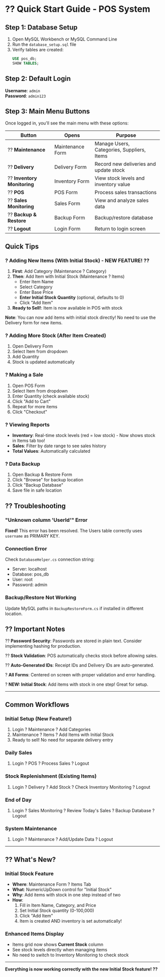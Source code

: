 # ?? Quick Start Guide - POS System

## Step 1: Database Setup

1. Open MySQL Workbench or MySQL Command Line
2. Run the `database_setup.sql` file
3. Verify tables are created:
   ```sql
   USE pos_db;
   SHOW TABLES;
   ```

## Step 2: Default Login

**Username**: `admin`  
**Password**: `admin123`

## Step 3: Main Menu Buttons

Once logged in, you'll see the main menu with these options:

| Button | Opens | Purpose |
|--------|-------|---------|
| ?? **Maintenance** | Maintenance Form | Manage Users, Categories, Suppliers, Items |
| ?? **Delivery** | Delivery Form | Record new deliveries and update stock |
| ?? **Inventory Monitoring** | Inventory Form | View stock levels and inventory value |
| ?? **POS** | POS Form | Process sales transactions |
| ?? **Sales Monitoring** | Sales Form | View and analyze sales data |
| ?? **Backup & Restore** | Backup Form | Backup/restore database |
| ?? **Logout** | Login Form | Return to login screen |

## Quick Tips

### ? Adding New Items (With Initial Stock) - NEW FEATURE! ??
1. **First**: Add Category (Maintenance ? Category)
2. **Then**: Add Item with Initial Stock (Maintenance ? Items)
   - Enter Item Name
   - Select Category
   - Enter Base Price
   - **Enter Initial Stock Quantity** (optional, defaults to 0)
   - Click "Add Item"
3. **Ready to Sell!**: Item is now available in POS with stock

**Note**: You can now add items with initial stock directly! No need to use the Delivery form for new items.

### ? Adding More Stock (After Item Created)
1. Open Delivery Form
2. Select Item from dropdown
3. Add Quantity
4. Stock is updated automatically

### ? Making a Sale
1. Open POS Form
2. Select Item from dropdown
3. Enter Quantity (check available stock)
4. Click "Add to Cart"
5. Repeat for more items
6. Click "Checkout"

### ? Viewing Reports
- **Inventory**: Real-time stock levels (red = low stock) - Now shows stock in Items tab too!
- **Sales**: Filter by date range to see sales history
- **Total Values**: Automatically calculated

### ? Data Backup
1. Open Backup & Restore Form
2. Click "Browse" for backup location
3. Click "Backup Database"
4. Save file in safe location

## ?? Troubleshooting

### "Unknown column 'UserId'" Error
**Fixed!** This error has been resolved. The Users table correctly uses `username` as PRIMARY KEY.

### Connection Error
Check `DatabaseHelper.cs` connection string:
- Server: localhost
- Database: pos_db
- User: root
- Password: admin

### Backup/Restore Not Working
Update MySQL paths in `BackupRestoreForm.cs` if installed in different location.

## ?? Important Notes

?? **Password Security**: Passwords are stored in plain text. Consider implementing hashing for production.

?? **Stock Validation**: POS automatically checks stock before allowing sales.

?? **Auto-Generated IDs**: Receipt IDs and Delivery IDs are auto-generated.

? **All Forms**: Centered on screen with proper validation and error handling.

? **NEW: Initial Stock**: Add items with stock in one step! Great for setup.

---

## Common Workflows

### Initial Setup (New Feature!)
1. Login ? Maintenance ? Add Categories
2. Maintenance ? Items ? Add Items with Initial Stock
3. Ready to sell! No need for separate delivery entry

### Daily Sales
1. Login ? POS ? Process Sales ? Logout

### Stock Replenishment (Existing Items)
1. Login ? Delivery ? Add Stock ? Check Inventory Monitoring ? Logout

### End of Day
1. Login ? Sales Monitoring ? Review Today's Sales ? Backup Database ? Logout

### System Maintenance
1. Login ? Maintenance ? Add/Update Data ? Logout

---

## ?? What's New?

### Initial Stock Feature
- **Where**: Maintenance Form ? Items Tab
- **What**: NumericUpDown control for "Initial Stock"
- **Why**: Add items with stock in one step instead of two
- **How**: 
  1. Fill in Item Name, Category, and Price
  2. Set Initial Stock quantity (0-100,000)
  3. Click "Add Item"
  4. Item is created AND inventory is set automatically!

### Enhanced Items Display
- Items grid now shows **Current Stock** column
- See stock levels directly when managing items
- No need to switch to Inventory Monitoring to check stock

---

**Everything is now working correctly with the new Initial Stock feature! ??**
